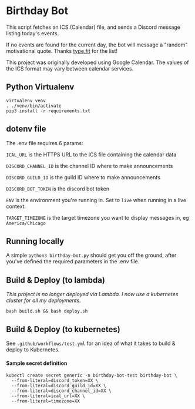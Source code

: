 # Birthday Bot

This script fetches an ICS (Calendar) file, and sends a Discord message listing today's events.

If no events are found for the current day, the bot will message a "random" motivational quote.  Thanks [type.fit](https://type.fit/api/quotes) for the list!

This project was originally developed using Google Calendar.  The values of the ICS format may vary between calendar services.

## Python Virtualenv

```
virtualenv venv
. ./venv/bin/activate
pip3 install -r requirements.txt
```

## dotenv file

The .env file requires 6 params:

`ICAL_URL` is the HTTPS URL to the ICS file containing the calendar data

`DISCORD_CHANNEL_ID` is the channel ID where to make announcements

`DISCORD_GUILD_ID` is the guild ID where to make announcements

`DISCORD_BOT_TOKEN` is the discord bot token

`ENV` is the environment you're running in.  Set to `live` when running in a live context.

`TARGET_TIMEZONE` is the target timezone you want to display messages in, eg `America/Chicago`

## Running locally

A simple `python3 birthday-bot.py` should get you off the ground, after you've defined the required parameters in the .env file.

## Build & Deploy (to lambda)

_This project is no longer deployed via Lambda.  I now use a kubernetes cluster for all my deployments._

```
bash build.sh && bash deploy.sh
```

## Build & Deploy (to kubernetes)

See `.github/workflows/test.yml` for an idea of what it takes to build & deploy to Kubernetes.

#### Sample secret definition

```
kubectl create secret generic -n birthday-bot-test birthday-bot \
  --from-literal=discord_token=XX \
  --from-literal=discord_guild_id=XX \
  --from-literal=discord_channel_id=XX \
  --from-literal=ical_url=XX \
  --from-literal=timezone=XX
```